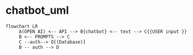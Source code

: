 # chatbot_uml



```mermaid
flowchart LR
     A(OPEN AI) <-- API --> B{chatbot} <-- text --> C{{USER input }}
     B <-- PROMPTS --> C
     C --auth--> D[(Database)]
     B -- auth --> D
    


```

